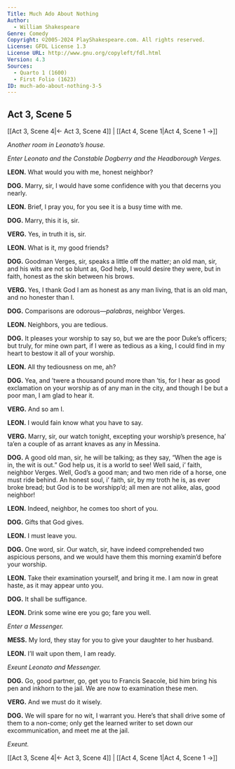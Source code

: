 ```yaml
---
Title: Much Ado About Nothing
Author: 
  - William Shakespeare
Genre: Comedy
Copyright: ©2005-2024 PlayShakespeare.com. All rights reserved.
License: GFDL License 1.3
License URL: http://www.gnu.org/copyleft/fdl.html
Version: 4.3
Sources:
  - Quarto 1 (1600)
  - First Folio (1623)
ID: much-ado-about-nothing-3-5
---
```


## Act 3, Scene 5
[[Act 3, Scene 4|← Act 3, Scene 4]] | [[Act 4, Scene 1|Act 4, Scene 1 →]]

*Another room in Leonato’s house.*

*Enter Leonato and the Constable Dogberry and the Headborough Verges.*

**LEON.**
What would you with me, honest neighbor?

**DOG.**
Marry, sir, I would have some confidence with you that decerns you nearly.

**LEON.**
Brief, I pray you, for you see it is a busy time with me.

**DOG.**
Marry, this it is, sir.

**VERG.**
Yes, in truth it is, sir.

**LEON.**
What is it, my good friends?

**DOG.**
Goodman Verges, sir, speaks a little off the matter; an old man, sir, and his wits are not so blunt as, God help, I would desire they were, but in faith, honest as the skin between his brows.

**VERG.**
Yes, I thank God I am as honest as any man living, that is an old man, and no honester than I.

**DOG.**
Comparisons are odorous—*palabras*, neighbor Verges.

**LEON.**
Neighbors, you are tedious.

**DOG.**
It pleases your worship to say so, but we are the poor Duke’s officers; but truly, for mine own part, if I were as tedious as a king, I could find in my heart to bestow it all of your worship.

**LEON.**
All thy tediousness on me, ah?

**DOG.**
Yea, and ’twere a thousand pound more than ’tis, for I hear as good exclamation on your worship as of any man in the city, and though I be but a poor man, I am glad to hear it.

**VERG.**
And so am I.

**LEON.**
I would fain know what you have to say.

**VERG.**
Marry, sir, our watch tonight, excepting your worship’s presence, ha’ ta’en a couple of as arrant knaves as any in Messina.

**DOG.**
A good old man, sir, he will be talking; as they say, “When the age is in, the wit is out.” God help us, it is a world to see! Well said, i’ faith, neighbor Verges. Well, God’s a good man; and two men ride of a horse, one must ride behind. An honest soul, i’ faith, sir, by my troth he is, as ever broke bread; but God is to be worshipp’d; all men are not alike, alas, good neighbor!

**LEON.**
Indeed, neighbor, he comes too short of you.

**DOG.**
Gifts that God gives.

**LEON.**
I must leave you.

**DOG.**
One word, sir. Our watch, sir, have indeed comprehended two aspicious persons, and we would have them this morning examin’d before your worship.

**LEON.**
Take their examination yourself, and bring it me. I am now in great haste, as it may appear unto you.

**DOG.**
It shall be suffigance.

**LEON.**
Drink some wine ere you go; fare you well.

*Enter a Messenger.*

**MESS.**
My lord, they stay for you to give your daughter to her husband.

**LEON.**
I’ll wait upon them, I am ready.

*Exeunt Leonato and Messenger.*

**DOG.**
Go, good partner, go, get you to Francis Seacole, bid him bring his pen and inkhorn to the jail. We are now to examination these men.

**VERG.**
And we must do it wisely.

**DOG.**
We will spare for no wit, I warrant you. Here’s that shall drive some of them to a non-come; only get the learned writer to set down our excommunication, and meet me at the jail.

*Exeunt.*

[[Act 3, Scene 4|← Act 3, Scene 4]] | [[Act 4, Scene 1|Act 4, Scene 1 →]]